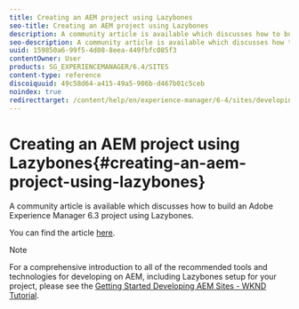 ```yaml
---
title: Creating an AEM project using Lazybones
seo-title: Creating an AEM project using Lazybones
description: A community article is available which discusses how to build an Adobe Experience Manager 6.3 project using Lazybones.
seo-description: A community article is available which discusses how to build an Adobe Experience Manager 6.3 project using Lazybones.
uuid: 159850a6-99f5-4d08-8eea-449fbfc085f3
contentOwner: User
products: SG_EXPERIENCEMANAGER/6.4/SITES
content-type: reference
discoiquuid: 49c58d64-a415-49a5-906b-d467b01c5ceb
noindex: true
redirecttarget: /content/help/en/experience-manager/6-4/sites/developing/using/getting-started
---
```


# Creating an AEM project using Lazybones{#creating-an-aem-project-using-lazybones}

A community article is available which discusses how to build an Adobe Experience Manager 6.3 project using Lazybones.

You can find the article [here](https://helpx.adobe.com/experience-manager/using/aem_lazybones.html).

>[!NOTE]
>
>For a comprehensive introduction to all of the recommended tools and technologies for developing on AEM, including Lazybones setup for your project, please see the [Getting Started Developing AEM Sites - WKND Tutorial](../../../sites/developing/using/getting-started.md).

